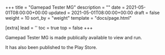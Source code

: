 +++
title = "Gamepad Tester MG"
description = ""
date = 2021-05-01T08:00:00+00:00
updated = 2021-05-01T08:00:00+00:00
draft = false
weight = 10
sort_by = "weight"
template = "docs/page.html"

[extra]
lead = ''
toc = true
top = false
+++

Gamepad Tester MG is made publically available to view and run.

It has also been published to the Play Store.